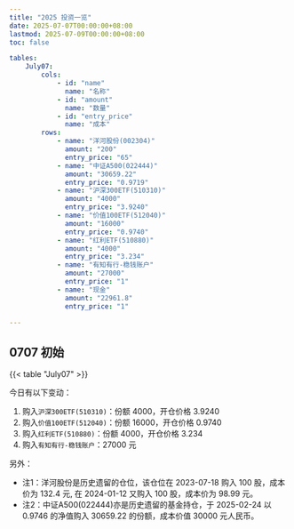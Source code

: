 ```yaml
---
title: "2025 投资一览"
date: 2025-07-07T00:00:00+08:00
lastmod: 2025-07-09T00:00:00+08:00
toc: false

tables:
    July07:
        cols:
            - id: "name"
              name: "名称"
            - id: "amount"
              name: "数量"
            - id: "entry_price"
              name: "成本"
        rows:
            - name: "洋河股份(002304)"
              amount: "200"
              entry_price: "65"
            - name: "中证A500(022444)"
              amount: "30659.22"
              entry_price: "0.9719"
            - name: "沪深300ETF(510310)"
              amount: "4000"
              entry_price: "3.9240"
            - name: "价值100ETF(512040)"
              amount: "16000"
              entry_price: "0.9740"
            - name: "红利ETF(510880)"
              amount: "4000"
              entry_price: "3.234"
            - name: "有知有行-稳钱账户"
              amount: "27000"
              entry_price: "1"
            - name: "现金"
              amount: "22961.8"
              entry_price: "1"

---
```


## 0707 初始

{{< table "July07" >}}

今日有以下变动：
1. 购入`沪深300ETF(510310)`：份额 4000，开仓价格 3.9240
2. 购入`价值100ETF(512040)`：份额 16000，开仓价格 0.9740
3. 购入`红利ETF(510880)`：份额 4000，开仓价格 3.234
4. 购入`有知有行-稳钱账户`：27000 元

另外：

- 注1：洋河股份是历史遗留的仓位，该仓位在 2023-07-18 购入 100 股，成本价为 132.4 元, 在 2024-01-12 又购入 100 股，成本价为 98.99 元。
- 注2：中证A500(022444)亦是历史遗留的基金持仓，于 2025-02-24 以 0.9746 的净值购入 30659.22 的份额，成本价值 30000 元人民币。